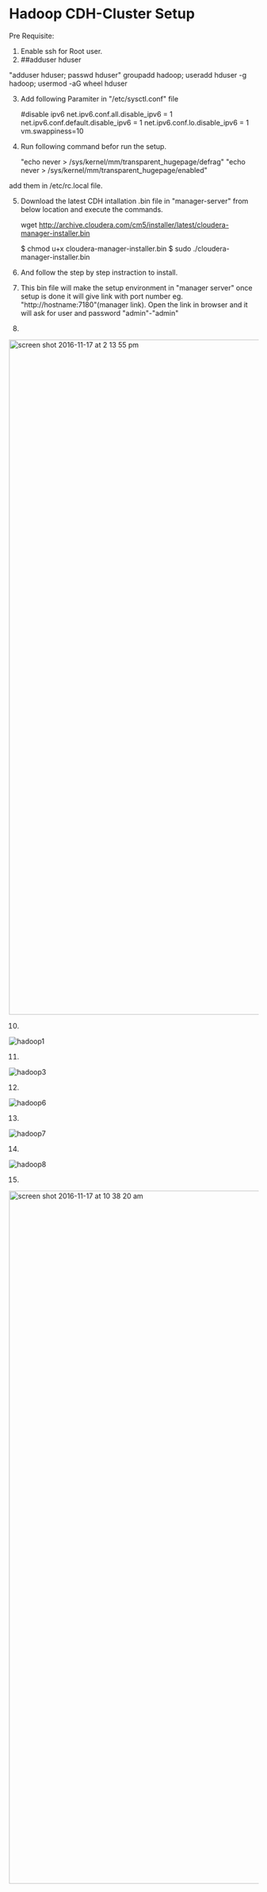 # Hadoop CDH-Cluster Setup

Pre Requisite:


1) Enable ssh for Root user.
2) ##adduser hduser

"adduser hduser; passwd hduser"
groupadd hadoop; useradd hduser -g hadoop; usermod -aG wheel hduser


3) Add following Paramiter in "/etc/sysctl.conf" file

    #disable ipv6
    net.ipv6.conf.all.disable_ipv6 = 1
    net.ipv6.conf.default.disable_ipv6 = 1
    net.ipv6.conf.lo.disable_ipv6 = 1
    vm.swappiness=10
    
4)  Run following command befor run the setup.

    "echo never > /sys/kernel/mm/transparent_hugepage/defrag" 
    "echo never > /sys/kernel/mm/transparent_hugepage/enabled"

add them in /etc/rc.local file.

5) Download the latest CDH intallation .bin file in "manager-server" from below location and execute the commands.
    
    wget http://archive.cloudera.com/cm5/installer/latest/cloudera-manager-installer.bin
    
    $ chmod u+x cloudera-manager-installer.bin
    $ sudo ./cloudera-manager-installer.bin
7) And follow the step by step instraction to install. 
    
8) This bin file will make the setup environment in "manager server"
    once setup is done it will give link with port number eg. "http://hostname:7180"(manager link).
    Open the link in browser and it will ask for user and password "admin"-"admin"

9)

<img width="1361" alt="screen shot 2016-11-17 at 2 13 55 pm" src="https://cloud.githubusercontent.com/assets/17826110/20382430/eff98746-acd1-11e6-96ae-57e99e7d95e8.png">

10)

![hadoop1](https://cloud.githubusercontent.com/assets/17826110/20382161/a19050e0-acd0-11e6-9208-b8e5d4ca1a68.jpg)

11)

![hadoop3](https://cloud.githubusercontent.com/assets/17826110/20382164/a192d68a-acd0-11e6-902a-fff16b2bcc60.jpg)

12)

![hadoop6](https://cloud.githubusercontent.com/assets/17826110/20382162/a19113d6-acd0-11e6-94b9-e31e2e29028a.jpg)

13)

![hadoop7](https://cloud.githubusercontent.com/assets/17826110/20382165/a1960058-acd0-11e6-895b-c5dd31dcff80.jpg)

14)
![hadoop8](https://cloud.githubusercontent.com/assets/17826110/20382166/a1bb3986-acd0-11e6-8c7c-de549b1a4db8.jpg)

15)
<img width="1397" alt="screen shot 2016-11-17 at 10 38 20 am" src="https://cloud.githubusercontent.com/assets/17826110/20382662/cc5a963a-acd2-11e6-8076-1bf9ff4609de.png">
